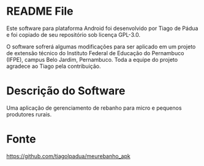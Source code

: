 # README File

Este software para plataforma Android foi desenvolvido por Tiago de Pádua e foi copiado de seu repositório sob licença GPL-3.0.

O software sofrerá algumas modificações para ser aplicado em um projeto de extensão técnico do Instituto Federal de Educação do Pernambuco (IFPE), campus Belo Jardim, Pernambuco. Toda a equipe do projeto agradece ao Tiago pela contribuição.

# Descrição do Software

Uma aplicação de gerenciamento de rebanho para micro e pequenos produtores rurais.

# Fonte

https://github.com/tiagolpadua/meurebanho_apk

